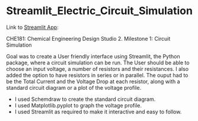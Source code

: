 # Streamlit_Electric_Circuit_Simulation

Link to [Streamlit App](https://share.streamlit.io/att-ar/streamlit_electric_circuit_simulation/main/circsim.py):

CHE181: Chemical Engineering Design Studio 2. Milestone 1: Circuit Simulation

Goal was to create a User friendly interface using Streamlit, the Python package, where a circuit simulation can be run.
The User should be able to choose an input voltage, a number of resistors and their resistances.
  I also added the option to have resistors in series or in parallel.
The ouput had to be the Total Current and the Voltage Drop at each resistor, along with a standard circuit diagram or a plot of the voltage profile.

- I used Schemdraw to create the standard circuit diagram.
- I used Matplotlib.pyplot to graph the voltage profile.
- I used Streamlit as required to make it interactive and easy to follow.
